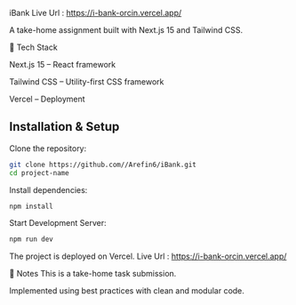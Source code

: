 iBank Live Url : https://i-bank-orcin.vercel.app/

A take-home assignment built with Next.js 15 and Tailwind CSS.

🚀 Tech Stack

Next.js 15
 – React framework

Tailwind CSS
 – Utility-first CSS framework

Vercel
 – Deployment

## Installation & Setup

Clone the repository:

```bash
git clone https://github.com//Arefin6/iBank.git
cd project-name
```
Install dependencies:

```bash
npm install
```
Start Development Server:

```bash
npm run dev
```
The project is deployed on Vercel. 
Live Url : https://i-bank-orcin.vercel.app/

📄 Notes
This is a take-home task submission.

Implemented using best practices with clean and modular code.
